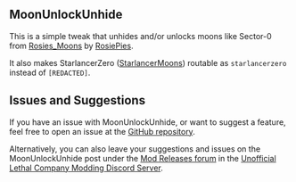 ## MoonUnlockUnhide

This is a simple tweak that unhides and/or unlocks moons like Sector-0 from [Rosies_Moons](https://thunderstore.io/c/lethal-company/p/RosiePies/Rosies_Moons/) by [RosiePies](https://thunderstore.io/c/lethal-company/p/RosiePies/).

It also makes StarlancerZero ([StarlancerMoons](https://thunderstore.io/c/lethal-company/p/AudioKnight/StarlancerMoons/)) routable as `starlancerzero` instead of `[REDACTED]`.


## Issues and Suggestions

If you have an issue with MoonUnlockUnhide, or want to suggest a feature, feel free to open an issue at the [GitHub repository](https://github.com/ProjectBots/LCMoonUnlockUnhide).

Alternatively, you can also leave your suggestions and issues on the MoonUnlockUnhide post under the [Mod Releases forum](https://discord.com/channels/1168655651455639582/1250143022444843060) in the [Unofficial Lethal Company Modding Discord Server](https://discord.gg/lcmod).